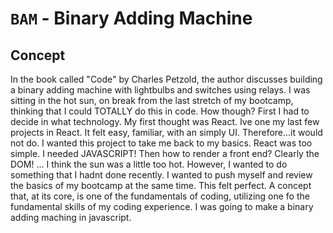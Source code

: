 # `BAM` - Binary Adding Machine

## Concept

In the book called "Code" by Charles Petzold, the author discusses building a binary adding machine with lightbulbs and switches using relays. I was sitting in the hot sun, on break from the last stretch of my bootcamp, thinking that I could TOTALLY do this in code. How though? First I had to decide in what technology. My first thought was React. Ive one my last few projects in React. It felt easy, familiar, with an simply UI. Therefore...it would not do. I wanted this project to take me back to my basics. React was too simple. I needed JAVASCRIPT! Then how to render a front end? Clearly the DOM! ... I think the sun was a little too hot. However, I wanted to do something that I hadnt done recently. I wanted to push myself and review the basics of my bootcamp at the same time. This felt perfect. A concept that, at its core, is one of the fundamentals of coding, utilizing one fo the fundamental skills of my coding experience. I was going to make a binary adding maching in javascript.
